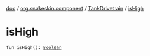 [doc](../../index.md) / [org.snakeskin.component](../index.md) / [TankDrivetrain](index.md) / [isHigh](./is-high.md)

# isHigh

`fun isHigh(): `[`Boolean`](https://kotlinlang.org/api/latest/jvm/stdlib/kotlin/-boolean/index.html)